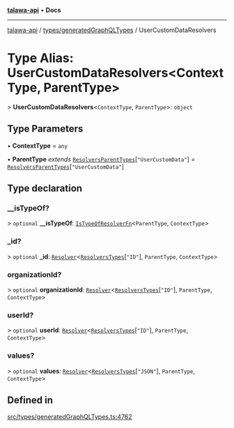 [**talawa-api**](../../../README.md) • **Docs**

***

[talawa-api](../../../modules.md) / [types/generatedGraphQLTypes](../README.md) / UserCustomDataResolvers

# Type Alias: UserCustomDataResolvers\<ContextType, ParentType\>

\> **UserCustomDataResolvers**\<`ContextType`, `ParentType`\>: `object`

## Type Parameters

• **ContextType** = `any`

• **ParentType** *extends* [`ResolversParentTypes`](ResolversParentTypes.md)\[`"UserCustomData"`\] = [`ResolversParentTypes`](ResolversParentTypes.md)\[`"UserCustomData"`\]

## Type declaration

### \_\_isTypeOf?

\> `optional` **\_\_isTypeOf**: [`IsTypeOfResolverFn`](IsTypeOfResolverFn.md)\<`ParentType`, `ContextType`\>

### \_id?

\> `optional` **\_id**: [`Resolver`](Resolver.md)\<[`ResolversTypes`](ResolversTypes.md)\[`"ID"`\], `ParentType`, `ContextType`\>

### organizationId?

\> `optional` **organizationId**: [`Resolver`](Resolver.md)\<[`ResolversTypes`](ResolversTypes.md)\[`"ID"`\], `ParentType`, `ContextType`\>

### userId?

\> `optional` **userId**: [`Resolver`](Resolver.md)\<[`ResolversTypes`](ResolversTypes.md)\[`"ID"`\], `ParentType`, `ContextType`\>

### values?

\> `optional` **values**: [`Resolver`](Resolver.md)\<[`ResolversTypes`](ResolversTypes.md)\[`"JSON"`\], `ParentType`, `ContextType`\>

## Defined in

[src/types/generatedGraphQLTypes.ts:4762](https://github.com/PalisadoesFoundation/talawa-api/blob/0e711c6a6b57f55ab5776fc9c8edfc5ebc0b3d70/src/types/generatedGraphQLTypes.ts#L4762)
